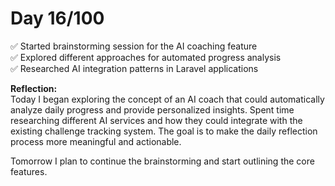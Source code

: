 # Day 16/100

✅ Started brainstorming session for the AI coaching feature  
✅ Explored different approaches for automated progress analysis  
✅ Researched AI integration patterns in Laravel applications

**Reflection:**  
Today I began exploring the concept of an AI coach that could automatically analyze daily progress and provide personalized insights. Spent time researching different AI services and how they could integrate with the existing challenge tracking system. The goal is to make the daily reflection process more meaningful and actionable.

Tomorrow I plan to continue the brainstorming and start outlining the core features.

